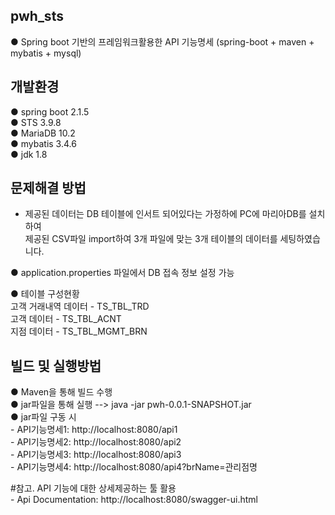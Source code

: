## pwh_sts
  ● Spring boot 기반의 프레임워크활용한 API 기능명세 (spring-boot + maven + mybatis + mysql)

## 개발환경
  ● spring boot 2.1.5  
  ● STS 3.9.8  
  ● MariaDB 10.2  
  ● mybatis 3.4.6  
  ● jdk 1.8  

## 문제해결 방법 
  - 제공된 데이터는 DB 테이블에 인서트 되어있다는 가정하에 PC에 마리아DB를 설치하여   
    제공된 CSV파일 import하여 3개 파일에 맞는 3개 테이블의 데이터를 세팅하였습니다.
  
  ● application.properties 파일에서 DB 접속 정보 설정 가능  
  
  ● 테이블 구성현황  
    고객 거래내역 데이터 - TS_TBL_TRD  
    고객 데이터 - TS_TBL_ACNT  
    지점 데이터 - TS_TBL_MGMT_BRN  

## 빌드 및 실행방법
  ● Maven을 통해 빌드 수행  
  ● jar파일을 통해 실행 --> java -jar pwh-0.0.1-SNAPSHOT.jar   
  ● jar파일 구동 시   
    - API기능명세1: http://localhost:8080/api1  
    - API기능명세2: http://localhost:8080/api2  
    - API기능명세3: http://localhost:8080/api3  
    - API기능명세4: http://localhost:8080/api4?brName=관리점명  
    
  
#참고. API 기능에 대한 상세제공하는 툴 활용  
    - Api Documentation: http://localhost:8080/swagger-ui.html  

